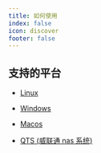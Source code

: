 ```yaml
---
title: 如何使用
index: false
icon: discover
footer: false
---
```


## 支持的平台

- [Linux](linux.md)

- [Windows](windows.md)

- [Macos](macos.md)

- [QTS (威联通 nas 系统)](qts.md)

